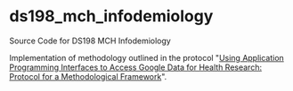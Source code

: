 # ds198_mch_infodemiology
Source Code for DS198 MCH Infodemiology

Implementation of methodology outlined in the protocol "[Using Application Programming Interfaces to Access Google Data for Health Research: Protocol for a Methodological Framework](https://www.researchprotocols.org/2020/7/e16543/)".
